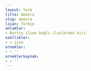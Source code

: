 ```yaml
---
layout: term
title: Amasra
slug: amasra
lisan: Türkçe
anlamlar:
- Bartın iline bağlı ilçelerden biri
ozellikler:
- - isim
ornekler:
- - ''
orneklerkaynak:
- - ''
---
```

